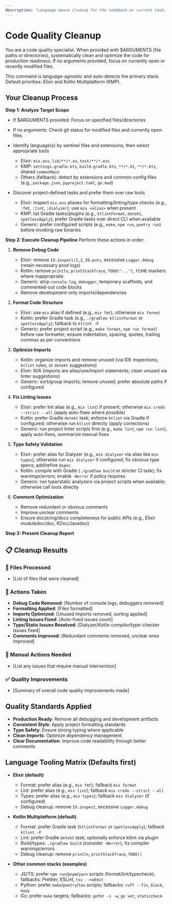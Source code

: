 ```yaml
---
description: "Language-aware cleanup for the codebase or current task. Defaults: Elixir and Kotlin Multiplatform (KMP). Uses stack-appropriate formatters, linters, and type/static checks."
---
```


# Code Quality Cleanup

You are a code quality specialist. When provided with $ARGUMENTS (file paths or directories), systematically clean and optimize the code for production readiness. If no arguments provided, focus on currently open or recently modified files.

This command is language-agnostic and auto-detects the primary stack. Default priorities: Elixir and Kotlin Multiplatform (KMP).

## Your Cleanup Process

**Step 1: Analyze Target Scope**

- If $ARGUMENTS provided: Focus on specified files/directories
- If no arguments: Check git status for modified files and currently open files
- Identify language(s) by sentinel files and extensions, then select appropriate tools
  - Elixir: `mix.exs`, `lib/**/*.ex`, `test/**/*.exs`
  - KMP: `settings.gradle.kts`, `build.gradle.kts`, `**/*.kt`, `**/*.kts`, shared `commonMain`
  - Others (fallback): detect by extensions and common config files (e.g., `package.json`, `pyproject.toml`, `go.mod`)

- Discover project-defined tasks and prefer them over raw tools
  - Elixir: inspect `mix.exs` aliases for formatting/linting/type checks (e.g., `:fmt`, `:lint`, `:dialyzer`); use `mix <alias>` when present
  - KMP: list Gradle tasks/plugins (e.g., `ktlintFormat`, `detekt`, `spotlessApply`); prefer Gradle tasks over direct CLI when available
  - Generic: prefer configured scripts (e.g., `make`, `npm run`, `poetry run`) before invoking raw binaries

**Step 2: Execute Cleanup Pipeline**
Perform these actions in order:

1. **Remove Debug Code**
   - Elixir: remove `IO.inspect/1,2`, `IO.puts`, excessive `Logger.debug` (retain necessary prod logs)
   - Kotlin: remove `println`, `printStackTrace`, `TODO("...")`, `FIXME` markers where inappropriate
   - Generic: strip `console.log`, `debugger`, temporary scaffolds, and commented-out code blocks
   - Remove development-only imports/dependencies

2. **Format Code Structure**
   - Elixir: use `mix` alias if defined (e.g., `mix fmt`), otherwise `mix format`
   - Kotlin: prefer Gradle task (e.g., `./gradlew ktlintFormat` or `spotlessApply`); fallback to `ktlint -F`
   - Generic: prefer project script (e.g., `make format`, `npm run format`) before raw formatter; ensure indentation, spacing, quotes, trailing commas as per conventions

3. **Optimize Imports**
   - Kotlin: organize imports and remove unused (via IDE inspections, `ktlint` rules, or `detekt` suggestions)
   - Elixir: N/A (imports are alias/use/import statements; clean unused via linter suggestions)
   - Generic: sort/group imports; remove unused; prefer absolute paths if configured

4. **Fix Linting Issues**
   - Elixir: prefer lint alias (e.g., `mix lint`) if present; otherwise `mix credo --strict --all` (apply auto-fixes where possible)
   - Kotlin: prefer Gradle `detekt` task; enforce `ktlint` via Gradle if configured; otherwise run `ktlint` directly (apply corrections)
   - Generic: run project linter scripts first (e.g., `make lint`, `npm run lint`), apply auto-fixes, summarize manual fixes

5. **Type Safety Validation**
   - Elixir: prefer alias for Dialyzer (e.g., `mix dialyzer` via alias like `mix types`); otherwise run `mix dialyzer` if configured; fix obvious type specs; add/refine `@spec`
   - Kotlin: compile with Gradle (`./gradlew build` or stricter CI task); fix warnings/errors; enable `-Werror` if policy requires
   - Generic: run type/static analyzers via project scripts when available; otherwise call tools directly

6. **Comment Optimization**
   - Remove redundant or obvious comments
   - Improve unclear comments
   - Ensure docstring/docs completeness for public APIs (e.g., Elixir moduledoc/doc, KDoc/Javadoc)

**Step 3: Present Cleanup Report**

## 📋 Cleanup Results

### 🎯 Files Processed

- [List of files that were cleaned]

### 🔧 Actions Taken

- **Debug Code Removed**: [Number of console.logs, debuggers removed]
- **Formatting Applied**: [Files formatted]
- **Imports Optimized**: [Unused imports removed, sorting applied]
- **Linting Issues Fixed**: [Auto-fixed issues count]
- **Type/Static Issues Resolved**: [Dialyzer/Kotlin compiler/type-checker issues fixed]
- **Comments Improved**: [Redundant comments removed, unclear ones improved]

### 🚨 Manual Actions Needed

- [List any issues that require manual intervention]

### ✅ Quality Improvements

- [Summary of overall code quality improvements made]

## Quality Standards Applied

- **Production Ready**: Remove all debugging and development artifacts
- **Consistent Style**: Apply project formatting standards
- **Type Safety**: Ensure strong typing where applicable
- **Clean Imports**: Optimize dependency management
- **Clear Documentation**: Improve code readability through better comments

## Language Tooling Matrix (Defaults first)

- **Elixir (default)**
  - Format: prefer alias (e.g., `mix fmt`); fallback `mix format`
  - Lint: prefer alias (e.g., `mix lint`); fallback `mix credo --strict --all`
  - Types: prefer alias (e.g., `mix types`); fallback `mix dialyzer` (if configured)
  - Debug cleanup: remove `IO.inspect`, excessive `Logger.debug`

- **Kotlin Multiplatform (default)**
  - Format: prefer Gradle task (`ktlintFormat` or `spotlessApply`); fallback `ktlint -F`
  - Lint: prefer Gradle `detekt` task; optionally enforce ktlint via plugin
  - Build/types: `./gradlew build` (consider `-Werror`), fix compiler warnings/errors
  - Debug cleanup: remove `println`, `printStackTrace`, `TODO()`

- **Other common stacks (examples)**
  - JS/TS: prefer `npm run`/`pnpm`/`yarn` scripts (format/lint/typecheck); fallbacks: Prettier, ESLint, `tsc --noEmit`
  - Python: prefer `make`/`poetry`/`tox` scripts; fallbacks: `ruff --fix`, `black`, `mypy`
  - Go: prefer `make` targets; fallbacks: `gofmt -s -w`, `go vet`, `staticcheck`
